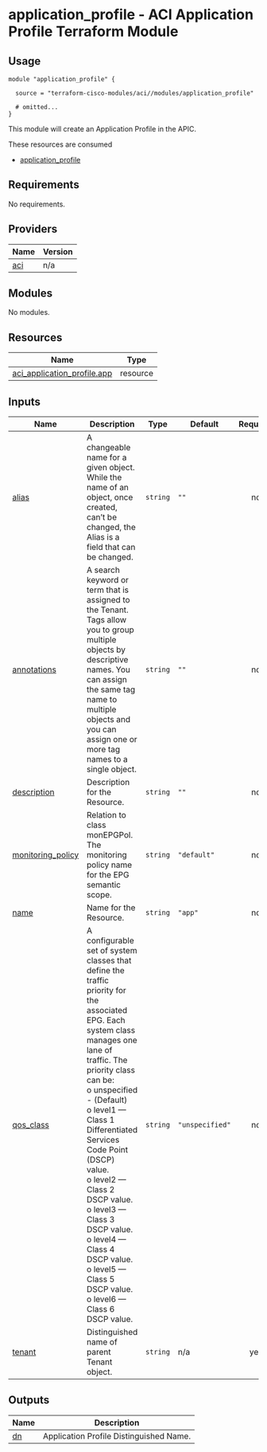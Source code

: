 # application_profile - ACI Application Profile Terraform Module

## Usage

```hcl
module "application_profile" {

  source = "terraform-cisco-modules/aci//modules/application_profile"

  # omitted...
}
```

This module will create an Application Profile in the APIC.  

These resources are consumed

* [application_profile](https://registry.terraform.io/providers/CiscoDevNet/aci/latest/docs/resources/application_profile)

<!-- BEGINNING OF PRE-COMMIT-TERRAFORM DOCS HOOK -->
## Requirements

No requirements.

## Providers

| Name | Version |
|------|---------|
| <a name="provider_aci"></a> [aci](#provider\_aci) | n/a |

## Modules

No modules.

## Resources

| Name | Type |
|------|------|
| [aci_application_profile.app](https://registry.terraform.io/providers/ciscodevnet/aci/latest/docs/resources/application_profile) | resource |

## Inputs

| Name | Description | Type | Default | Required |
|------|-------------|------|---------|:--------:|
| <a name="input_alias"></a> [alias](#input\_alias) | A changeable name for a given object. While the name of an object, once created, can’t be changed, the Alias is a field that can be changed. | `string` | `""` | no |
| <a name="input_annotations"></a> [annotations](#input\_annotations) | A search keyword or term that is assigned to the Tenant. Tags allow you to group multiple objects by descriptive names. You can assign the same tag name to multiple objects and you can assign one or more tag names to a single object. | `string` | `""` | no |
| <a name="input_description"></a> [description](#input\_description) | Description for the Resource. | `string` | `""` | no |
| <a name="input_monitoring_policy"></a> [monitoring\_policy](#input\_monitoring\_policy) | Relation to class monEPGPol.  The monitoring policy name for the EPG semantic scope. | `string` | `"default"` | no |
| <a name="input_name"></a> [name](#input\_name) | Name for the Resource. | `string` | `"app"` | no |
| <a name="input_qos_class"></a> [qos\_class](#input\_qos\_class) | A configurable set of system classes that define the traffic priority for the associated EPG. Each system class manages one lane of traffic. The priority class can be:<br>o unspecified - (Default)<br>o level1 — Class 1 Differentiated Services Code Point (DSCP) value.<br>o level2 — Class 2 DSCP value.<br>o level3 — Class 3 DSCP value.<br>o level4 — Class 4 DSCP value.<br>o level5 — Class 5 DSCP value.<br>o level6 — Class 6 DSCP value. | `string` | `"unspecified"` | no |
| <a name="input_tenant"></a> [tenant](#input\_tenant) | Distinguished name of parent Tenant object. | `string` | n/a | yes |

## Outputs

| Name | Description |
|------|-------------|
| <a name="output_dn"></a> [dn](#output\_dn) | Application Profile Distinguished Name. |
<!-- END OF PRE-COMMIT-TERRAFORM DOCS HOOK -->
